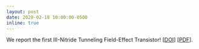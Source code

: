 ```yaml
---
layout: post
date: 2020-02-18 10:00:00-0500
inline: true
---
```


We report the first III-Nitride Tunneling Field-Effect Transistor! [<a href="https://doi.org/10.1063/1.5132329" target="\_blank">DOI</a>] [<a href="{{ '20200218_APL_GaN_TFET.pdf' | prepend: '/assets/pdf/' | prepend: site.baseurl | prepend: site.url }}" target="\_blank">PDF</a>].
